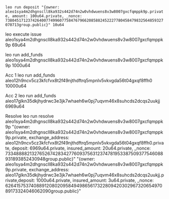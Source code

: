 `leo run deposit "{owner: aleo1sya4m2dhgnscll8ka932s442d74n2w0vhdwuens8v3w8007gxcfqmppk9p.private, amount: 100u64.private, _nonce: 7380451712374264007749960775847679662085882452227780458479832564859327070713group.public}" 10u64`

leo execute issue aleo1sya4m2dhgnscll8ka932s442d74n2w0vhdwuens8v3w8007gxcfqmppk9p 69u64


leo run add_funds aleo1sya4m2dhgnscll8ka932s442d74n2w0vhdwuens8v3w8007gxcfqmppk9p 1000u64


Acc 1
leo run add_funds aleo12h9ncv5cz3kfcfvx8t2f49njthdftrq5mpnlv5vkvgda56t04gxqf8ffh0 10000u64

Acc 2
leo run add_funds aleo17glkn35dkjhydrwc3e3jk7whaeh6w0pj7uqvm46x8suhcds2dcqs2uukjj 6969u64

Resolve
leo run resolve aleo1sya4m2dhgnscll8ka932s442d74n2w0vhdwuens8v3w8007gxcfqmppk9p "{owner: aleo1sya4m2dhgnscll8ka932s442d74n2w0vhdwuens8v3w8007gxcfqmppk9p.private,  exchange_address: aleo12h9ncv5cz3kfcfvx8t2f49njthdftrq5mpnlv5vkvgda56t04gxqf8ffh0.private,  deposit: 6969u64.private, insured_amount: 20u64.private, _nonce: 733488882132765267428342776093756312374781953387509377546088931893852430948group.public}" "{owner: aleo1sya4m2dhgnscll8ka932s442d74n2w0vhdwuens8v3w8007gxcfqmppk9p.private, exchange_address: aleo17glkn35dkjhydrwc3e3jk7whaeh6w0pj7uqvm46x8suhcds2dcqs2uukjj.private,deposit: 1000u64.private, insured_amount: 3u64.private, _nonce: 6264157537408891208020958494986561732280942030296732065497089173324046062090group.public}"